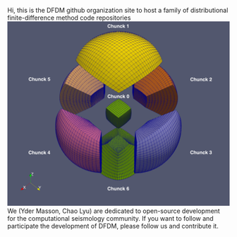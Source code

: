Hi, this is the DFDM github organization site to host a family of distributional finite-difference method code repositories
![image](figures/basic_cube_sphere_mesh.png)
We (Yder Masson, Chao Lyu) are dedicated to open-source development for the computational seismology community.
If you want to follow and participate the development of DFDM, please follow us and contribute it.
